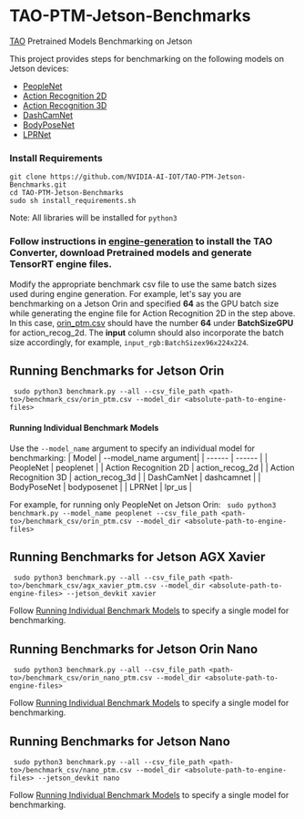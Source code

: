 # TAO-PTM-Jetson-Benchmarks
[TAO](https://developer.nvidia.com/tao-toolkit) Pretrained Models Benchmarking on Jetson

This project provides steps for benchmarking on the following models on Jetson devices:
- [PeopleNet](https://catalog.ngc.nvidia.com/orgs/nvidia/teams/tao/models/peoplenet)
- [Action Recognition 2D](https://catalog.ngc.nvidia.com/orgs/nvidia/teams/tao/models/actionrecognitionnet)
- [Action Recognition 3D](https://catalog.ngc.nvidia.com/orgs/nvidia/teams/tao/models/actionrecognitionnet)
- [DashCamNet](https://catalog.ngc.nvidia.com/orgs/nvidia/teams/tao/models/dashcamnet)
- [BodyPoseNet](https://catalog.ngc.nvidia.com/orgs/nvidia/teams/tao/models/bodyposenet)
- [LPRNet](https://catalog.ngc.nvidia.com/orgs/nvidia/teams/tao/models/lprnet)

### Install Requirements
```
git clone https://github.com/NVIDIA-AI-IOT/TAO-PTM-Jetson-Benchmarks.git
cd TAO-PTM-Jetson-Benchmarks 
sudo sh install_requirements.sh
```
Note: All libraries will be installed for ```python3```

### Follow instructions in [engine-generation](https://github.com/NVIDIA-AI-IOT/TAO-PTM-Jetson-Benchmarks/blob/main/docs/engine-generation.md) to install the TAO Converter, download Pretrained models and generate TensorRT engine files. 

Modify the appropriate benchmark csv file to use the same batch sizes used during engine generation. For example, let's say you are benchmarking on a Jetson Orin and specified **64** as the GPU batch size while generating the engine file for Action Recognition 2D in the step above. In this case, [orin_ptm.csv](https://github.com/NVIDIA-AI-IOT/TAO-PTM-Jetson-Benchmarks/blob/main/benchmark_csv/orin_ptm.csv) should have the number **64** under **BatchSizeGPU** for action_recog_2d. The **input** column should also incorporate the batch size accordingly, for example, `input_rgb:BatchSizex96x224x224`. 

## Running Benchmarks for Jetson Orin

``` sudo python3 benchmark.py --all --csv_file_path <path-to>/benchmark_csv/orin_ptm.csv --model_dir <absolute-path-to-engine-files>```  <br /> 

#### Running Individual Benchmark Models

Use the `--model_name` argument to specify an individual model for benchmarking:
| Model | --model_name argument|
| ------ | ------ |
|  PeopleNet      |    peoplenet    |
|  Action Recognition 2D      |   action_recog_2d     |
|  Action Recognition 3D      |   action_recog_3d     |
|  DashCamNet      |   dashcamnet     |
|  BodyPoseNet      |    bodyposenet    |
|  LPRNet      |    lpr_us    |

For example, for running only PeopleNet on Jetson Orin:
``` sudo python3 benchmark.py --model_name peoplenet --csv_file_path <path-to>/benchmark_csv/orin_ptm.csv --model_dir <absolute-path-to-engine-files>```  <br />

## Running Benchmarks for Jetson AGX Xavier

``` sudo python3 benchmark.py --all --csv_file_path <path-to>/benchmark_csv/agx_xavier_ptm.csv --model_dir <absolute-path-to-engine-files> --jetson_devkit xavier```

Follow [Running Individual Benchmark Models](https://github.com/NVIDIA-AI-IOT/TAO-PTM-Jetson-Benchmarks#running-individual-benchmark-models) to specify a single model for benchmarking.

## Running Benchmarks for Jetson Orin Nano

``` sudo python3 benchmark.py --all --csv_file_path <path-to>/benchmark_csv/orin_nano_ptm.csv --model_dir <absolute-path-to-engine-files>```

Follow [Running Individual Benchmark Models](https://github.com/NVIDIA-AI-IOT/TAO-PTM-Jetson-Benchmarks#running-individual-benchmark-models) to specify a single model for benchmarking.

## Running Benchmarks for Jetson Nano

``` sudo python3 benchmark.py --all --csv_file_path <path-to>/benchmark_csv/nano_ptm.csv --model_dir <absolute-path-to-engine-files> --jetson_devkit nano```

Follow [Running Individual Benchmark Models](https://github.com/NVIDIA-AI-IOT/TAO-PTM-Jetson-Benchmarks#running-individual-benchmark-models) to specify a single model for benchmarking.

